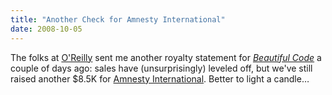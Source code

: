 ```yaml
---
title: "Another Check for Amnesty International"
date: 2008-10-05
---
```

The folks at <a href="http://www.oreilly.com">O'Reilly</a> sent me another royalty statement for <a href="http://oreilly.com/catalog/9780596510046/"><em>Beautiful Code</em></a> a couple of days ago: sales have (unsurprisingly) leveled off, but we've still raised another $8.5K for <a href="http://www.amnesty.org">Amnesty International</a>.  Better to light a candle…

